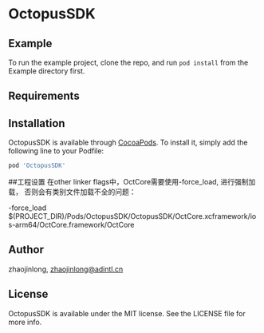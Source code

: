 # OctopusSDK

## Example

To run the example project, clone the repo, and run `pod install` from the Example directory first.

## Requirements

## Installation

OctopusSDK is available through [CocoaPods](https://cocoapods.org). To install
it, simply add the following line to your Podfile:

```ruby
pod 'OctopusSDK'
```

##工程设置
在other linker flags中，OctCore需要使用-force_load, 进行强制加载， 否则会有类别文件加载不全的问题：

-force_load
$(PROJECT_DIR)/Pods/OctopusSDK/OctopusSDK/OctCore.xcframework/ios-arm64/OctCore.framework/OctCore

## Author

zhaojinlong, zhaojinlong@adintl.cn

## License

OctopusSDK is available under the MIT license. See the LICENSE file for more info.
